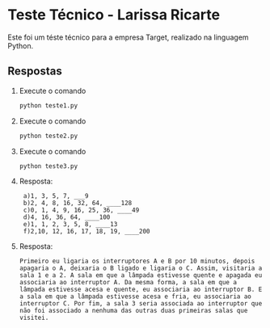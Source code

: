 # Teste Técnico - Larissa Ricarte

Este foi um téste técnico para a empresa Target, realizado na linguagem Python.

## Respostas
1. Execute o comando 
    ```cmd
    python teste1.py
    ```
2. Execute o comando
    ```cmd
    python teste2.py
    ```
3. Execute o comando
    ```cmd
    python teste3.py
    ```
4. Resposta:

        a)1, 3, 5, 7, ___9  
        b)2, 4, 8, 16, 32, 64, ____128  
        c)0, 1, 4, 9, 16, 25, 36, ____49  
        d)4, 16, 36, 64, ____100  
        e)1, 1, 2, 3, 5, 8, ____13  
        f)2,10, 12, 16, 17, 18, 19, ____200

5. Resposta:

       Primeiro eu ligaria os interruptores A e B por 10 minutos, depois apagaria o A, deixaria o B ligado e ligaria o C. Assim, visitaria a sala 1 e a 2. A sala em que a lâmpada estivesse quente e apagada eu associaria ao interruptor A. Da mesma forma, a sala em que a lâmpada estivesse acesa e quente, eu associaria ao interruptor B. E a sala em que a lâmpada estivesse acesa e fria, eu associaria ao interruptor C. Por fim, a sala 3 seria associada ao interruptor que não foi associado a nenhuma das outras duas primeiras salas que visitei.
